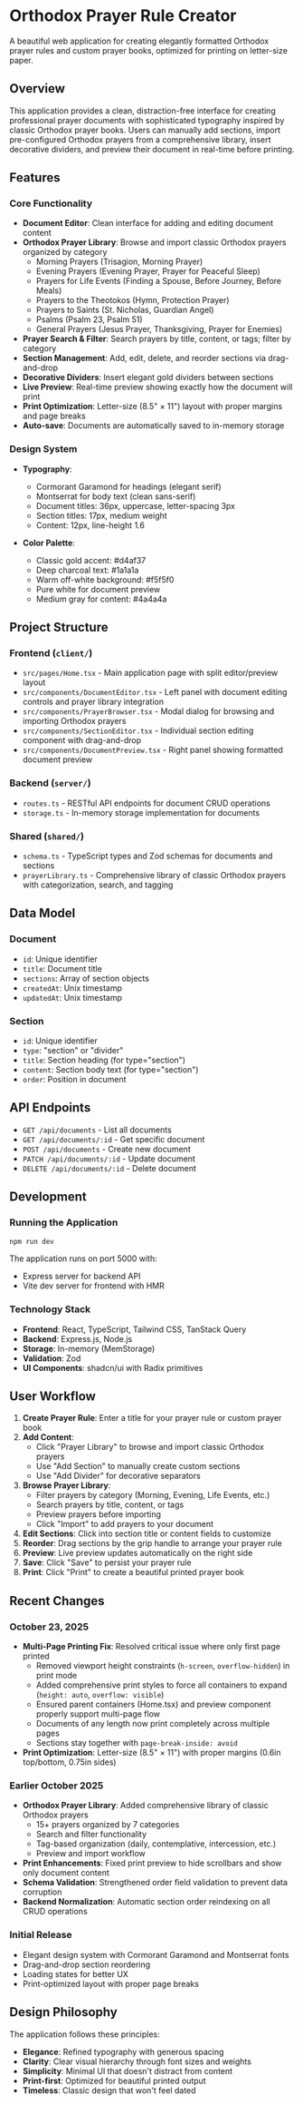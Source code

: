 # Orthodox Prayer Rule Creator

A beautiful web application for creating elegantly formatted Orthodox prayer rules and custom prayer books, optimized for printing on letter-size paper.

## Overview

This application provides a clean, distraction-free interface for creating professional prayer documents with sophisticated typography inspired by classic Orthodox prayer books. Users can manually add sections, import pre-configured Orthodox prayers from a comprehensive library, insert decorative dividers, and preview their document in real-time before printing.

## Features

### Core Functionality
- **Document Editor**: Clean interface for adding and editing document content
- **Orthodox Prayer Library**: Browse and import classic Orthodox prayers organized by category
  - Morning Prayers (Trisagion, Morning Prayer)
  - Evening Prayers (Evening Prayer, Prayer for Peaceful Sleep)
  - Prayers for Life Events (Finding a Spouse, Before Journey, Before Meals)
  - Prayers to the Theotokos (Hymn, Protection Prayer)
  - Prayers to Saints (St. Nicholas, Guardian Angel)
  - Psalms (Psalm 23, Psalm 51)
  - General Prayers (Jesus Prayer, Thanksgiving, Prayer for Enemies)
- **Prayer Search & Filter**: Search prayers by title, content, or tags; filter by category
- **Section Management**: Add, edit, delete, and reorder sections via drag-and-drop
- **Decorative Dividers**: Insert elegant gold dividers between sections
- **Live Preview**: Real-time preview showing exactly how the document will print
- **Print Optimization**: Letter-size (8.5" × 11") layout with proper margins and page breaks
- **Auto-save**: Documents are automatically saved to in-memory storage

### Design System
- **Typography**: 
  - Cormorant Garamond for headings (elegant serif)
  - Montserrat for body text (clean sans-serif)
  - Document titles: 36px, uppercase, letter-spacing 3px
  - Section titles: 17px, medium weight
  - Content: 12px, line-height 1.6
  
- **Color Palette**:
  - Classic gold accent: #d4af37
  - Deep charcoal text: #1a1a1a
  - Warm off-white background: #f5f5f0
  - Pure white for document preview
  - Medium gray for content: #4a4a4a

## Project Structure

### Frontend (`client/`)
- `src/pages/Home.tsx` - Main application page with split editor/preview layout
- `src/components/DocumentEditor.tsx` - Left panel with document editing controls and prayer library integration
- `src/components/PrayerBrowser.tsx` - Modal dialog for browsing and importing Orthodox prayers
- `src/components/SectionEditor.tsx` - Individual section editing component with drag-and-drop
- `src/components/DocumentPreview.tsx` - Right panel showing formatted document preview

### Backend (`server/`)
- `routes.ts` - RESTful API endpoints for document CRUD operations
- `storage.ts` - In-memory storage implementation for documents

### Shared (`shared/`)
- `schema.ts` - TypeScript types and Zod schemas for documents and sections
- `prayerLibrary.ts` - Comprehensive library of classic Orthodox prayers with categorization, search, and tagging

## Data Model

### Document
- `id`: Unique identifier
- `title`: Document title
- `sections`: Array of section objects
- `createdAt`: Unix timestamp
- `updatedAt`: Unix timestamp

### Section
- `id`: Unique identifier
- `type`: "section" or "divider"
- `title`: Section heading (for type="section")
- `content`: Section body text (for type="section")
- `order`: Position in document

## API Endpoints

- `GET /api/documents` - List all documents
- `GET /api/documents/:id` - Get specific document
- `POST /api/documents` - Create new document
- `PATCH /api/documents/:id` - Update document
- `DELETE /api/documents/:id` - Delete document

## Development

### Running the Application
```bash
npm run dev
```

The application runs on port 5000 with:
- Express server for backend API
- Vite dev server for frontend with HMR

### Technology Stack
- **Frontend**: React, TypeScript, Tailwind CSS, TanStack Query
- **Backend**: Express.js, Node.js
- **Storage**: In-memory (MemStorage)
- **Validation**: Zod
- **UI Components**: shadcn/ui with Radix primitives

## User Workflow

1. **Create Prayer Rule**: Enter a title for your prayer rule or custom prayer book
2. **Add Content**: 
   - Click "Prayer Library" to browse and import classic Orthodox prayers
   - Use "Add Section" to manually create custom sections
   - Use "Add Divider" for decorative separators
3. **Browse Prayer Library**: 
   - Filter prayers by category (Morning, Evening, Life Events, etc.)
   - Search prayers by title, content, or tags
   - Preview prayers before importing
   - Click "Import" to add prayers to your document
4. **Edit Sections**: Click into section title or content fields to customize
5. **Reorder**: Drag sections by the grip handle to arrange your prayer rule
6. **Preview**: Live preview updates automatically on the right side
7. **Save**: Click "Save" to persist your prayer rule
8. **Print**: Click "Print" to create a beautiful printed prayer book

## Recent Changes

### October 23, 2025
- **Multi-Page Printing Fix**: Resolved critical issue where only first page printed
  - Removed viewport height constraints (`h-screen`, `overflow-hidden`) in print mode
  - Added comprehensive print styles to force all containers to expand (`height: auto`, `overflow: visible`)
  - Ensured parent containers (Home.tsx) and preview component properly support multi-page flow
  - Documents of any length now print completely across multiple pages
  - Sections stay together with `page-break-inside: avoid`
- **Print Optimization**: Letter-size (8.5" × 11") with proper margins (0.6in top/bottom, 0.75in sides)

### Earlier October 2025
- **Orthodox Prayer Library**: Added comprehensive library of classic Orthodox prayers
  - 15+ prayers organized by 7 categories
  - Search and filter functionality
  - Tag-based organization (daily, contemplative, intercession, etc.)
  - Preview and import workflow
- **Print Enhancements**: Fixed print preview to hide scrollbars and show only document content
- **Schema Validation**: Strengthened order field validation to prevent data corruption
- **Backend Normalization**: Automatic section order reindexing on all CRUD operations

### Initial Release
- Elegant design system with Cormorant Garamond and Montserrat fonts
- Drag-and-drop section reordering
- Loading states for better UX
- Print-optimized layout with proper page breaks

## Design Philosophy

The application follows these principles:
- **Elegance**: Refined typography with generous spacing
- **Clarity**: Clear visual hierarchy through font sizes and weights
- **Simplicity**: Minimal UI that doesn't distract from content
- **Print-first**: Optimized for beautiful printed output
- **Timeless**: Classic design that won't feel dated
